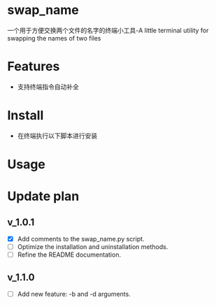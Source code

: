 # swap_name
一个用于方便交换两个文件的名字的终端小工具-A little terminal utility for swapping the names of two files

# Features
- 支持终端指令自动补全

# Install
- 在终端执行以下脚本进行安装

# Usage

# Update plan
## v_1.0.1
- [x] Add comments to the swap_name.py script.
- [ ] Optimize the installation and uninstallation methods.
- [ ] Refine the README documentation.
## v_1.1.0
- [ ] Add new feature: -b and -d arguments.